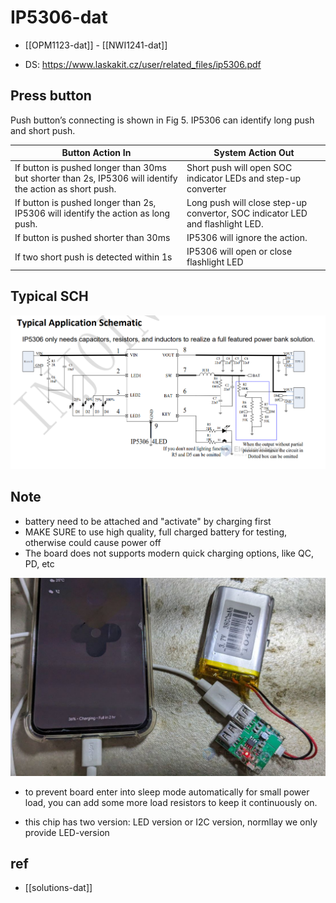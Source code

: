 
# IP5306-dat

- [[OPM1123-dat]] - [[NWI1241-dat]]

- DS: https://www.laskakit.cz/user/related_files/ip5306.pdf

## Press button 

Push button’s connecting is shown in Fig 5. IP5306 can identify long push and short push.

| Button Action In                                                                                         | System Action Out                                                             |
| -------------------------------------------------------------------------------------------------------- | ----------------------------------------------------------------------------- |
| If button is pushed longer than 30ms but shorter than 2s, IP5306 will identify the action as short push. | Short push will open SOC indicator LEDs and step-up converter                 |
| If button is pushed longer than 2s, IP5306 will identify the action as long push.                        | Long push will close step-up convertor, SOC indicator LED and flashlight LED. |
| If button is pushed shorter than 30ms                                                                    | IP5306 will ignore the action.                                                |
| If two short push is detected within 1s                                                                  | IP5306 will open or close flashlight LED                                      |




## Typical SCH 

![](2024-03-27-17-08-13.png)




## Note 

- battery need to be attached and "activate" by charging first 
- MAKE SURE to use high quality, full charged battery for testing, otherwise could cause power off 
- The board does not supports modern quick charging options, like QC, PD, etc 

![](2024-03-27-17-03-26.png)

- to prevent board enter into sleep mode automatically for small power load, you can add some more load resistors to keep it continuously on.

- this chip has two version: LED version or I2C version, normllay we only provide LED-version 



## ref 

- [[solutions-dat]]